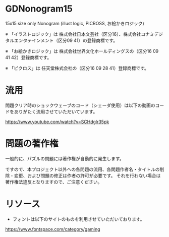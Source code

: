 # GDNonogram15
15x15 size only Nonogram (illust logic, PICROSS, お絵かきロジック)

※ 「イラストロジック」は 株式会社日本文芸社（区分16）、株式会社コナミデジタルエンタテインメント（区分09 41）の登録商標です。

※ 「お絵かきロジック」は 株式会社世界文化ホールディングスの（区分16 09 41 42）登録商標です。

※ 「ピクロス」は 任天堂株式会社の（区分16 09 28 41）登録商標です。

# 流用

問題クリア時のショックウェーブのコード（シェーダ使用）は以下の動画のコードをありがたく流用させていただいています。

https://www.youtube.com/watch?v=SCHdglr35pk

# 問題の著作権

一般的に、パズルの問題には著作権が自動的に発生します。

ですので、本プロジェクト以外への各問題の流用、各問題作者名・タイトルの削除・変更、および問題の修正は作者の許可が必要です。
それを行わない場合は著作権法違反となりますので、ご注意ください。

# リソース

- フォントは以下のサイトのものを利用させていただいております。

https://www.fontspace.com/category/gaming

